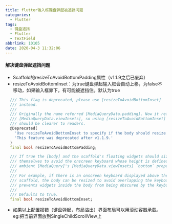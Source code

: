 ```yaml
---
title: flutter输入框键盘弹起被遮挡问题
categories:
  - Flutter
tags:
  - 键盘遮挡
  - Flutter
  - TextField
abbrlink: 10105
date: 2020-04-3 11:32:06
---
```




#### 解决键盘弹起遮挡问题

   - Scaffold的resizeToAvoidBottomPadding属性（v1.1.9之后已废弃）
   - resizeToAvoidBottomInset：为true键盘弹起输入框会自动上移，为false不移动，如果输入框靠下，有可能被遮挡住。默认为true


```dart
  /// This flag is deprecated, please use [resizeToAvoidBottomInset]
  /// instead.
  ///
  /// Originally the name referred [MediaQueryData.padding]. Now it refers
  /// [MediaQueryData.viewInsets], so using [resizeToAvoidBottomInset]
  /// should be clearer to readers.
  @Deprecated(
    'Use resizeToAvoidBottomInset to specify if the body should resize when the keyboard appears. '
    'This feature was deprecated after v1.1.9.'
  )
  final bool resizeToAvoidBottomPadding;

  /// If true the [body] and the scaffold's floating widgets should size
  /// themselves to avoid the onscreen keyboard whose height is defined by the
  /// ambient [MediaQuery]'s [MediaQueryData.viewInsets] `bottom` property.
  ///
  /// For example, if there is an onscreen keyboard displayed above the
  /// scaffold, the body can be resized to avoid overlapping the keyboard, which
  /// prevents widgets inside the body from being obscured by the keyboard.
  ///
  /// Defaults to true.
  final bool resizeToAvoidBottomInset;
```

- 如果以上配置报错（键盘弹起，布局溢出）界面布局可以用滚动容器承载。eg:把当前界面放到SingleChildScrollView上
